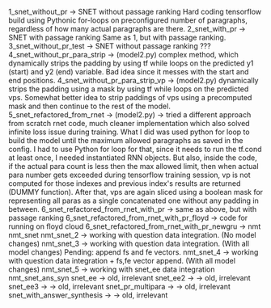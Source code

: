 1_snet_without_pr -> SNET without passage ranking
	Hard coding tensorflow build using Pythonic for-loops on preconfigured number of paragraphs, regardless of how many 
	actual paragraphs are there.
2_snet_with_pr -> SNET with passage ranking
	Same as 1, but with passage ranking.
3_snet_without_pr_test -> SNET without passage ranking ???
4_snet_without_pr_para_strip -> (model2.py) complex method, which dynamically strips the padding by using tf while loops
	on the predicted y1 (start) and y2 (end) variable. Bad idea since it messes with the start and end positions.
4_snet_without_pr_para_strip_vp -> (model2.py) dynamically strips the padding using a mask by using tf while loops
	on the predicted vps. Somewhat better idea to strip paddings of vps using a precomputed mask and then continue to the rest of the model. 
5_snet_refactored_from_rnet -> (model2.py) -> tried a different approach from scratch rnet code, much cleaner implementation which also solved infinite loss issue during training. What I did was used python for loop to build the model until the maximum allowed paragraphs as saved in the config. I had to use Python for loop for that, since it needs to run the tf.cond at least once, I needed instantiated RNN objects. But also, inside the code, if the actual para count is less then the max allowed limit, then when actual para number gets exceeded during tensorflow training session, vp is not computed for those indexes and previous index's results are returned (DUMMY function). After that, vps are again sliced using a boolean mask for representing all paras as a single concatenated one without any padding in between.
6_snet_refactored_from_rnet_with_pr -> same as above, but with passage ranking
6_snet_refactored_from_rnet_with_pr_floyd -> code for running on floyd cloud
6_snet_refactored_from_rnet_with_pr_newgru -> 
nmt
nmt_snet
nmt_snet_2 -> working with question data integration. (No model changes)
nmt_snet_3 ->  working with question data integration. (With all model changes) Pending: append fs and fe vectors.
nmt_snet_4 -> working with question data integration + fs,fe vector append. (With all model changes)
nmt_snet_5 -> working with snet_ee data integration
nmt_snet_ans_syn
snet_ee -> old, irrelevant
snet_ee2 -> -> old, irrelevant
snet_ee3 -> -> old, irrelevant
snet_pr_multipara -> -> old, irrelevant
snet_with_answer_synthesis -> -> old, irrelevant
